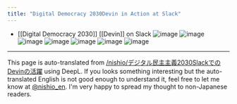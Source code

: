 ```yaml
---
title: "Digital Democracy 2030Devin in Action at Slack"
---
```


- [[Digital Democracy 2030]] [[Devin]] on Slack
![image](https://gyazo.com/a796bfbf7ecfa1686a7db13cf064ac4b/thumb/1000)
![image](https://gyazo.com/2141323fbf754a33ffbeffa2e9a546e7/thumb/1000)
![image](https://gyazo.com/8432c7cfd73713b7acd9ed3a908fa786/thumb/1000)
![image](https://gyazo.com/74458c0e667def0395a4ea67ba020dfa/thumb/1000)
![image](https://gyazo.com/0944a26c30b9bebe1fa99b8fa7c7bde3/thumb/1000)
![image](https://gyazo.com/5a04b5095843598c5c57fbdb8301f4be/thumb/1000)
![image](https://gyazo.com/4fc7da5d1eeec799333e91ffcc2c9194/thumb/1000)

---
This page is auto-translated from [/nishio/デジタル民主主義2030SlackでのDevinの活躍](https://scrapbox.io/nishio/デジタル民主主義2030SlackでのDevinの活躍) using DeepL. If you looks something interesting but the auto-translated English is not good enough to understand it, feel free to let me know at [@nishio_en](https://twitter.com/nishio_en). I'm very happy to spread my thought to non-Japanese readers.